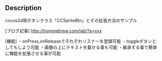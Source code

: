 Description
-----------
cocos2d用ボタンクラス「CCSpriteBtn」とその拡張方法のサンプル

[ブログ記事]
http://hommebrew.com/lab/?p=xxx

[機能]
・onPress,onReleaseでそれぞれリスナーを登録可能
・toggleボタンとしてもしよう可能
・画像の上にテキストを載せる事も可能
・継承する事で簡単に機能を拡張させる事が可能


